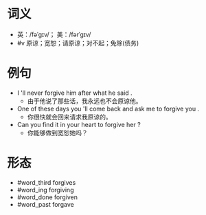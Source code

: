 # 词义
- 英：/fəˈɡɪv/； 美：/fərˈɡɪv/
- #v 原谅；宽恕；请原谅；对不起；免除(债务)
# 例句
- I 'll never forgive him after what he said .
	- 由于他说了那些话，我永远也不会原谅他。
- One of these days you 'll come back and ask me to forgive you .
	- 你很快就会回来请求我原谅的。
- Can you find it in your heart to forgive her ?
	- 你能够做到宽恕她吗？
# 形态
- #word_third forgives
- #word_ing forgiving
- #word_done forgiven
- #word_past forgave

